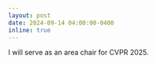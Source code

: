```yaml
---
layout: post
date: 2024-09-14 04:00:00-0400
inline: true
---
```


I will serve as an area chair for CVPR 2025.
